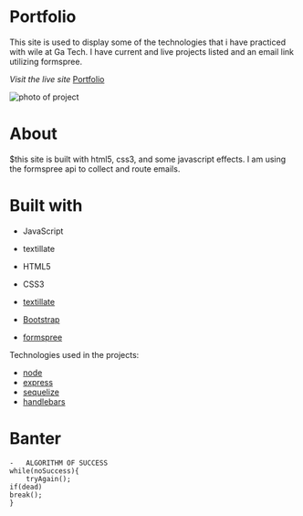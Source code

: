# Portfolio

This site is used to display some of the technologies that i have practiced with wile at Ga Tech. I have current and live projects listed and an email link utilizing formspree.

_Visit the live site_ [Portfolio](https://johnsasser.github.io/Portfolio/)

![photo of project](assets/images/project.png)

# About

\$this site is built with html5, css3, and some javascript effects. I am using the formspree api to collect and route emails.

# Built with

- JavaScript
- textillate
- HTML5
- CSS3

- [textillate](https://github.com/jschr/textillate)
- [Bootstrap](https://getbootstrap.com/docs/4.4/getting-started/introduction/)
- [formspree](https://formspree.io/)

Technologies used in the projects:

- [node](https://nodejs.org/en/)
- [express](https://expressjs.com/)
- [sequelize](https://sequelize.org/)
- [handlebars](https://handlebarsjs.com/)

# Banter

    -   ALGORITHM OF SUCCESS
    while(noSuccess){
        tryAgain();
    if(dead)
    break();
    }
